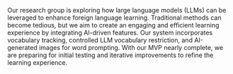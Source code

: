Our research group is exploring how large language models (LLMs) can be leveraged to enhance foreign language learning. Traditional methods can become tedious, but we aim to create an engaging and efficient learning experience by integrating AI-driven features. Our system incorporates vocabulary tracking, controlled LLM vocabulary restriction, and AI-generated images for word prompting. With our MVP nearly complete, we are preparing for initial testing and iterative improvements to refine the learning experience.
